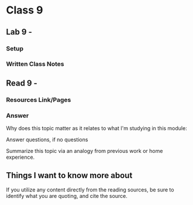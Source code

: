 # Class 9

## Lab 9 - 

### Setup





### Written Class Notes




## Read 9 - 

### Resources Link/Pages





### Answer

Why does this topic matter as it relates to what I'm studying in this module: 

Answer questions, if no questions

Summarize this topic via an analogy from previous work or home experience.



## Things I want to know more about


If you utilize any content directly from the reading sources, be sure to identify what you are quoting, and cite the source.